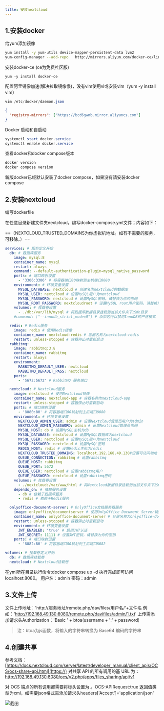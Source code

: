 ```yaml
---
title: 安装nextcloud
---
```

## 1.安装docker

给yum添加镜像

```sh
yum install -y yum-utils device-mapper-persistent-data lvm2
yum-config-manager --add-repo   http://mirrors.aliyun.com/docker-ce/linux/centos/docker-ce.repo
```

安装docker-ce (ce为免费社区版)

```
yum -y install docker-ce
```

配置阿里镜像加速(解决拉取镜像慢)，没有vim使用vi或安装vim（yum -y install vim）

```powershell
vim /etc/docker/daemon.json
```

```json
{
  "registry-mirrors": ["https://bcd6gwnb.mirror.aliyuncs.com"]
}
```

Docker 启动和自启动

```powershell
systemctl start docker.service
systemctl enable docker.service
```

查看docker和docker compose版本

```powershell
docker version
docker compose version
```

新版docker已经默认安装了docker compose，如果没有请安装docker compose

## 2.安装nextcloud

编写dockerfile

在任意目录新建文件夹nextcloud，编写docker-compose.yml文件；内容如下：

==（NEXTCLOUD_TRUSTED_DOMAINS为你虚拟机地址。如有不需要的服务，可移除。）==

```yaml
services: # 服务定义开始
  db: # 数据库服务
    image: mysql:8
    container_name: mysql
    restart: always
    command: --default-authentication-plugin=mysql_native_password
    ports: # 端口映射设置
      - '3306:3306' # 将容器端口80映射到主机端口8080
    environment: # 环境变量设置
      MYSQL_DATABASE: nextcloud # 创建名为nextcloud的数据库
      MYSQL_USER: nextcloud # 设置MySQL用户为nextcloud
      MYSQL_PASSWORD: nextcloud # 设置MySQL密码，请替换为你的密码
      MYSQL_ROOT_PASSWORD: nextcloudroot # 设置MySQL root用户密码，请替换为你的密码
    volumes: # 挂载卷设置
      - ./db:/var/lib/mysql # 将数据库数据目录挂载到当前文件夹下的db目录
    #command: ["--innodb_strict_mode=0"] # 添加这行以禁用InnoDB的严格模式

  redis: # Redis服务
    image: redis # 使用Redis镜像
    container_name: nextcloud-redis # 容器名称为nextcloud-redis
    restart: unless-stopped # 容器停止时重新启动
  rabbitmq:
    image: rabbitmq:3.8
    container_name: rabbitmq
    restart: always
    environment:
      RABBITMQ_DEFAULT_USER: nextcloud
      RABBITMQ_DEFAULT_PASS: nextcloud
    ports:
      - '5672:5672' # RabbitMQ 服务端口

  nextcloud: # Nextcloud服务
    image: nextcloud # 使用Nextcloud镜像
    container_name: nextcloud-app # 容器名称为nextcloud-app
    restart: unless-stopped # 容器停止时重新启动
    ports: # 端口映射设置
      - '8080:80' # 将容器端口80映射到主机端口8080
    environment: # 环境变量设置
      NEXTCLOUD_ADMIN_USER: admin # 设置Nextcloud管理员用户为admin
      NEXTCLOUD_ADMIN_PASSWORD: admin # 设置Nextcloud管理员密码
      MYSQL_HOST: db # 设置MySQL主机为db
      MYSQL_DATABASE: nextcloud # 设置MySQL数据库为nextcloud
      MYSQL_USER: nextcloud # 设置MySQL用户为nextcloud
      MYSQL_PASSWORD: nextcloud # 设置MySQL密码
      REDIS_HOST: redis # 设置Redis主机为redis
      NEXTCLOUD_TRUSTED_DOMAINS: localhost,192.168.49.130#设置可访问地址
      QUEUE_CONNECTION: rabbitmq # 设置rabbitmq
      QUEUE_HOST: rabbitmq
      QUEUE_PORT: 5672
      QUEUE_USER: nextcloud # 设置rabbitmq用户
      QUEUE_PASSWORD: nextcloud # 设置rabbitmq密码
    volumes: # 挂载卷设置
      - ./nextcloud:/var/www/html # 将Nextcloud数据目录挂载到当前文件夹下的nextcloud目录
    depends_on: # 依赖服务设置
      - db # 依赖于数据库服务
      - redis # 依赖于Redis服务

  onlyoffice-document-server: # OnlyOffice文档服务器服务
    image: onlyoffice/documentserver # 使用OnlyOffice Document Server镜像
    container_name: onlyoffice-document-server # 容器名称为onlyoffice-document-server
    restart: unless-stopped # 容器停止时重新启动
    environment: # 环境变量设置
      JWT_ENABLED: 'true' # 启用JWT认证
      JWT_SECRET: 11111 # 设置JWT密钥，请替换为你的密钥
    ports: # 端口映射设置
      - '8082:80' # 将容器端口80映射到主机端口8082

volumes: # 挂载卷定义开始
  db: # 数据库挂载卷
  nextcloud: # Nextcloud挂载卷
```

在yml所在目录执行命令:docker compose up -d
执行完成即可访问 localhost:8080。
用户名：admin 密码：admin

## 3.文件上传

文件上传地址：'http://服务地址/remote.php/dav/files/用户名/'+文件名
例如：'http://192.168.49.130:8080/remote.php/dav/files/admin/1.txt'
上传需添加请求头Authorization：'Basic ' + btoa(username + ':' + password)

> 注：btoa为js函数，将输入的字符串转换为 Base64 编码的字符串

## 4.创建共享

参考文档：[https://docs.nextcloud.com/server/latest/developer_manual/client_apis/OCS/ocs-share-api.html](https://)
对共享 API 的所有调用的基 URL 为：http://192.168.49.130:8080/ocs/v2.php/apps/files_sharing/api/v1

对 OCS 端点的所有调用都需要将标头设置为 。OCS-APIRequest:true
返回值类型为xml，如需要json格式需添加请求头headers['Accept']='application/json'

![截图](/linux/程序安装/安装nextcloud/2448bf05e0101f74fc9654501435a985.png)

